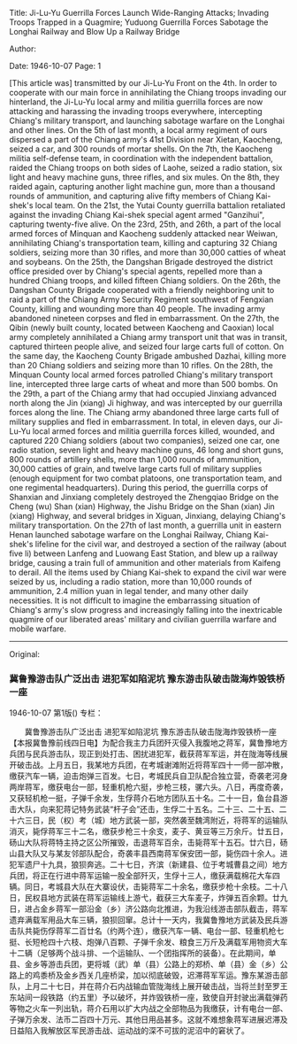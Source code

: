 Title: Ji-Lu-Yu Guerrilla Forces Launch Wide-Ranging Attacks; Invading Troops Trapped in a Quagmire; Yuduong Guerrilla Forces Sabotage the Longhai Railway and Blow Up a Railway Bridge

Author:

Date: 1946-10-07
Page: 1

[This article was] transmitted by our Ji-Lu-Yu Front on the 4th. In order to cooperate with our main force in annihilating the Chiang troops invading our hinterland, the Ji-Lu-Yu local army and militia guerrilla forces are now attacking and harassing the invading troops everywhere, intercepting Chiang's military transport, and launching sabotage warfare on the Longhai and other lines. On the 5th of last month, a local army regiment of ours dispersed a part of the Chiang army's 41st Division near Xietan, Kaocheng, seized a car, and 300 rounds of mortar shells. On the 7th, the Kaocheng militia self-defense team, in coordination with the independent battalion, raided the Chiang troops on both sides of Laohe, seized a radio station, six light and heavy machine guns, three rifles, and six mules. On the 8th, they raided again, capturing another light machine gun, more than a thousand rounds of ammunition, and capturing alive fifty members of Chiang Kai-shek's local team. On the 21st, the Yutai County guerrilla battalion retaliated against the invading Chiang Kai-shek special agent armed "Ganzihui", capturing twenty-five alive. On the 23rd, 25th, and 26th, a part of the local armed forces of Minquan and Kaocheng suddenly attacked near Weiwan, annihilating Chiang's transportation team, killing and capturing 32 Chiang soldiers, seizing more than 30 rifles, and more than 30,000 catties of wheat and soybeans. On the 25th, the Dangshan Brigade destroyed the district office presided over by Chiang's special agents, repelled more than a hundred Chiang troops, and killed fifteen Chiang soldiers. On the 26th, the Dangshan County Brigade cooperated with a friendly neighboring unit to raid a part of the Chiang Army Security Regiment southwest of Fengxian County, killing and wounding more than 40 people. The invading army abandoned nineteen corpses and fled in embarrassment. On the 27th, the Qibin (newly built county, located between Kaocheng and Caoxian) local army completely annihilated a Chiang army transport unit that was in transit, captured thirteen people alive, and seized four large carts full of cotton. On the same day, the Kaocheng County Brigade ambushed Dazhai, killing more than 20 Chiang soldiers and seizing more than 10 rifles. On the 28th, the Minquan County local armed forces patrolled Chiang's military transport line, intercepted three large carts of wheat and more than 500 bombs. On the 29th, a part of the Chiang army that had occupied Jinxiang advanced north along the Jin (xiang) Ji highway, and was intercepted by our guerrilla forces along the line. The Chiang army abandoned three large carts full of military supplies and fled in embarrassment. In total, in eleven days, our Ji-Lu-Yu local armed forces and militia guerrilla forces killed, wounded, and captured 220 Chiang soldiers (about two companies), seized one car, one radio station, seven light and heavy machine guns, 46 long and short guns, 800 rounds of artillery shells, more than 1,000 rounds of ammunition, 30,000 catties of grain, and twelve large carts full of military supplies (enough equipment for two combat platoons, one transportation team, and one regimental headquarters). During this period, the guerrilla corps of Shanxian and Jinxiang completely destroyed the Zhengqiao Bridge on the Cheng (wu) Shan (xian) Highway, the Jishu Bridge on the Shan (xian) Jin (xiang) Highway, and several bridges in Xiguan, Jinxiang, delaying Chiang's military transportation. On the 27th of last month, a guerrilla unit in eastern Henan launched sabotage warfare on the Longhai Railway, Chiang Kai-shek's lifeline for the civil war, and destroyed a section of the railway (about five li) between Lanfeng and Luowang East Station, and blew up a railway bridge, causing a train full of ammunition and other materials from Kaifeng to derail. All the items used by Chiang Kai-shek to expand the civil war were seized by us, including a radio station, more than 10,000 rounds of ammunition, 2.4 million yuan in legal tender, and many other daily necessities. It is not difficult to imagine the embarrassing situation of Chiang's army's slow progress and increasingly falling into the inextricable quagmire of our liberated areas' military and civilian guerrilla warfare and mobile warfare.



<hr /> 

Original: 


### 冀鲁豫游击队广泛出击  进犯军如陷泥坑  豫东游击队破击陇海炸毁铁桥一座

1946-10-07
第1版()
专栏：

　　冀鲁豫游击队广泛出击
    进犯军如陷泥坑
    豫东游击队破击陇海炸毁铁桥一座
    【本报冀鲁豫前线四日电】为配合我主力兵团歼灭侵入我腹地之蒋军，冀鲁豫地方兵团与民兵游击队，现正到处打击、困扰进犯军，截获蒋军军运，并在陇海等线展开破击战。上月五日，我某地方兵团，在考城谢滩附近将蒋军四十一师一部冲散，缴获汽车一辆，迫击炮弹三百发。七日，考城民兵自卫队配合独立营，奇袭老河身两岸蒋军，缴获电台一部，轻重机枪六挺，步枪三枝，骡六头。八日，再度奇袭，又获轻机枪一挺，子弹千余发，生俘蒋介石地方团队五十名。二十一日，鱼台县游击大队，向来犯蒋记特务武装“杆子会”还击，生俘二十五名。二十三、二十五、二十六三日，民（权）考（城）地方武装一部，突然袭至魏湾附近，将蒋军的运输队消灭，毙俘蒋军三十二名，缴获步枪三十余支，麦子、黄豆等三万余斤。廿五日，砀山大队将蒋特主持之区公所摧毁，击退蒋军百余，击毙蒋军十五石。廿六日，砀山县大队又与某友邻部队配合，奇袭丰县西南蒋军保安团一部，毙伤四十余人。进犯军遗尸十九具，狼狈奔逃。二十七日，齐滨（新建县、位于考城曹县之间）地方兵团，将正在行进中蒋军运输一股全部歼灭，生俘十三人，缴获满载棉花大车四辆。同日，考城县大队在大寨设伏，击毙蒋军二十余名，缴获步枪十余枝。二十八日，民权县地方武装在蒋军运输线上游弋，截获三大车麦子，炸弹五百余颗。廿九日，进占金乡蒋军一部沿金（乡）济公路向北推进，为我沿线游击部队截击，蒋军遗弃满载军用品大车三辆，狼狈回窜。总计十一天内，我冀鲁豫地方武装及民兵游击队共毙伤俘蒋军二百廿名（约两个连），缴获汽车一辆、电台一部、轻重机枪七挺、长短枪四十六枝、炮弹八百颗、子弹千余发、粮食三万斤及满载军用物资大车十二辆（足够两个战斗排、一个运输队、一个团指挥所的装备）。在此期间，单县、金乡等游击兵团，更将城（武）单（县）公路上的郑桥、单（县）金（乡）公路上的鸡黍桥及金乡西关几座桥梁，加以彻底破毁，迟滞蒋军军运。豫东某游击部队，上月二十七日，并在蒋介石内战输血管陇海线上展开破击战，当将兰封至罗王东站间一段铁路（约五里）予以破坏，并炸毁铁桥一座，致使自开封驶出满载弹药等物之火车一列出轨，蒋介石用以扩大内战之全部物品为我缴获，计有电台一部、子弹万余发、法币二百四十万元、其他日用品甚多。这就不难想象蒋军进展迟滞及日益陷入我解放区军民游击战、运动战的深不可拔的泥沼中的窘状了。
